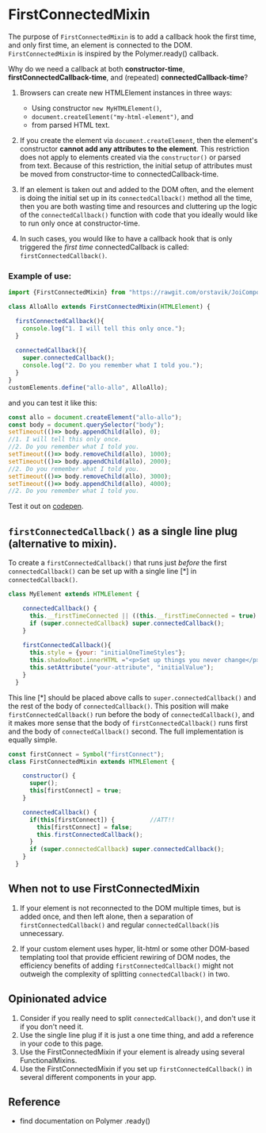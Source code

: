 # FirstConnectedMixin
The purpose of `FirstConnectedMixin` is to add a callback hook the first time, 
and only first time, an element is connected to the DOM.
`FirstConnectedMixin` is inspired by the Polymer.ready() callback.

<!--
todo add an image of the lifecycle methods constructor, connectedCallback, disconnectedCallback.
-->

Why do we need a callback at both **constructor-time**, **firstConnectedCallback-time**, 
and (repeated) **connectedCallback-time**?
1. Browsers can create new HTMLElement instances in three ways: 
   * Using constructor `new MyHTMLElement()`,
   * `document.createElement("my-html-element")`, and
   * from parsed HTML text.

2. If you create the element via `document.createElement`, 
then the element's constructor **cannot add any attributes to the element**.
This restriction does not apply to elements created via the `constructor()` 
or parsed from text. Because of this restriction, 
the initial setup of attributes must be moved from constructor-time to connectedCallback-time.

3. If an element is taken out and added to the DOM often, and 
the element is doing the initial set up in its `connectedCallback()` method all the time,
then you are both wasting time and resources and cluttering up the logic of the `connectedCallback()`
function with code that you ideally would like to run only once at constructor-time.

4. In such cases, you would like to have a callback hook that is only triggered the 
*first time* connectedCallback is called: `firstConnectedCallback()`.

### Example of use:

```javascript
import {FirstConnectedMixin} from "https://rawgit.com/orstavik/JoiComponents/master/src/FirstConnectedMixin.js";

class AlloAllo extends FirstConnectedMixin(HTMLElement) {

  firstConnectedCallback(){
    console.log("1. I will tell this only once.");
  }
  
  connectedCallback(){
    super.connectedCallback();
    console.log("2. Do you remember what I told you.");
  }
}
customElements.define("allo-allo", AlloAllo);
```                                                                   
and you can test it like this:

```javascript
const allo = document.createElement("allo-allo");
const body = document.querySelector("body");
setTimeout(()=> body.appendChild(allo), 0);
//1. I will tell this only once.
//2. Do you remember what I told you.
setTimeout(()=> body.removeChild(allo), 1000);                           
setTimeout(()=> body.appendChild(allo), 2000);
//2. Do you remember what I told you.
setTimeout(()=> body.removeChild(allo), 3000);
setTimeout(()=> body.appendChild(allo), 4000);
//2. Do you remember what I told you.
```                      

Test it out on [codepen](https://codepen.io/orstavik/pen/pLmYEM).

## `firstConnectedCallback()` as a single line plug (alternative to mixin).
To create a `firstConnectedCallback()` that runs just *before* the first 
`connectedCallback()` can be set up with a single line [*] in `connectedCallback()`.

```javascript
class MyElement extends HTMLElement {

    connectedCallback() {
      this.__firstTimeConnected || ((this.__firstTimeConnected = true) && this.firstConnectedCallback()); //[*]
      if (super.connectedCallback) super.connectedCallback();
    }
    
    firstConnectedCallback(){
      this.style = {your: "initialOneTimeStyles"};
      this.shadowRoot.innerHTML ="<p>Set up things you never change</p>";
      this.setAttribute("your-attribute", "initialValue");
    }
  }

```
This line [*] should be placed above calls to `super.connectedCallback()` 
and the rest of the body of `connectedCallback()`. 
This position will make `firstConnectedCallback()` run before the body of `connectedCallback()`, 
and it makes more sense that the body of `firstConnectedCallback()` runs first 
and the body of `connectedCallback()` second. The full implementation is equally simple.

```javascript
const firstConnect = Symbol("firstConnect");
class FirstConnectedMixin extends HTMLElement {

    constructor() {
      super();
      this[firstConnect] = true;
    }

    connectedCallback() {
      if(this[firstConnect]) {          //ATT!!
        this[firstConnect] = false;
        this.firstConnectedCallback();
      }
      if (super.connectedCallback) super.connectedCallback();
    }
  }
```

## When not to use FirstConnectedMixin 
1. If your element is not reconnected to the DOM multiple times, but is added once, and 
then left alone, then a separation of `firstConnectedCallback()` and regular `connectedCallback()`is
unnecessary.

2. If your custom element uses hyper, lit-html or some other DOM-based templating tool that 
provide efficient rewiring of DOM nodes, the efficiency benefits of adding 
`firstConnectedCallback()` might not outweigh the complexity of splitting 
`connectedCallback()` in two.

## Opinionated advice
1. Consider if you really need to split `connectedCallback()`, and don't use it if you don't need it.
2. Use the single line plug if it is just a one time thing, and add a reference in your code to this page.
3. Use the FirstConnectedMixin if your element is already using several FunctionalMixins.
4. Use the FirstConnectedMixin if you set up `firstConnectedCallback()` in several different 
components in your app.

## Reference
 * find documentation on Polymer .ready()